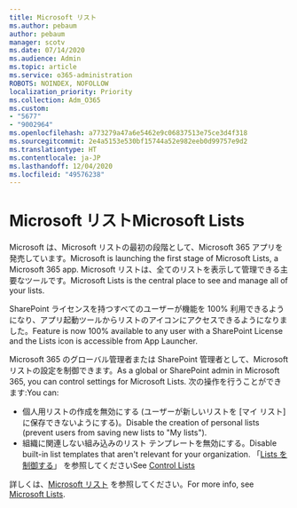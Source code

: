```yaml
---
title: Microsoft リスト
ms.author: pebaum
author: pebaum
manager: scotv
ms.date: 07/14/2020
ms.audience: Admin
ms.topic: article
ms.service: o365-administration
ROBOTS: NOINDEX, NOFOLLOW
localization_priority: Priority
ms.collection: Adm_O365
ms.custom:
- "5677"
- "9002964"
ms.openlocfilehash: a773279a47a6e5462e9c06837513e75ce3d4f318
ms.sourcegitcommit: 2e4a5153e530bf15744a52e982eeb0d99757e9d2
ms.translationtype: HT
ms.contentlocale: ja-JP
ms.lasthandoff: 12/04/2020
ms.locfileid: "49576238"
---
```

# <a name="microsoft-lists"></a><span data-ttu-id="e1c1b-102">Microsoft リスト</span><span class="sxs-lookup"><span data-stu-id="e1c1b-102">Microsoft Lists</span></span>

<span data-ttu-id="e1c1b-103">Microsoft は、Microsoft リストの最初の段階として、Microsoft 365 アプリを発売しています。</span><span class="sxs-lookup"><span data-stu-id="e1c1b-103">Microsoft is launching the first stage of Microsoft Lists, a Microsoft 365 app.</span></span> <span data-ttu-id="e1c1b-104">Microsoft リストは、全てのリストを表示して管理できる主要なツールです。</span><span class="sxs-lookup"><span data-stu-id="e1c1b-104">Microsoft Lists is the central place to see and manage all of your lists.</span></span>  
  
<span data-ttu-id="e1c1b-105">SharePoint ライセンスを持つすべてのユーザーが機能を 100% 利用できるようになり、アプリ起動ツールからリストのアイコンにアクセスできるようになりました。</span><span class="sxs-lookup"><span data-stu-id="e1c1b-105">Feature is now 100% available to any user with a SharePoint License and the Lists icon is accessible from App Launcher.</span></span>

<span data-ttu-id="e1c1b-106">Microsoft 365 のグローバル管理者または SharePoint 管理者として、Microsoft リストの設定を制御できます。</span><span class="sxs-lookup"><span data-stu-id="e1c1b-106">As a global or SharePoint admin in Microsoft 365, you can control settings for Microsoft Lists.</span></span> <span data-ttu-id="e1c1b-107">次の操作を行うことができます:</span><span class="sxs-lookup"><span data-stu-id="e1c1b-107">You can:</span></span>

- <span data-ttu-id="e1c1b-108">個人用リストの作成を無効にする (ユーザーが新しいリストを [マイ リスト] に保存できないようにする)。</span><span class="sxs-lookup"><span data-stu-id="e1c1b-108">Disable the creation of personal lists (prevent users from saving new lists to "My lists").</span></span>
- <span data-ttu-id="e1c1b-109">組織に関連しない組み込みのリスト テンプレートを無効にする。</span><span class="sxs-lookup"><span data-stu-id="e1c1b-109">Disable built-in list templates that aren't relevant for your organization.</span></span>
<span data-ttu-id="e1c1b-110">「[Lists を制御する](https://docs.microsoft.com/sharepoint/control-lists)」 を参照してください</span><span class="sxs-lookup"><span data-stu-id="e1c1b-110">See [Control Lists](https://docs.microsoft.com/sharepoint/control-lists)</span></span>

<span data-ttu-id="e1c1b-111">詳しくは、[Microsoft リスト](https://aka.ms/microsoftlists) を参照してください。</span><span class="sxs-lookup"><span data-stu-id="e1c1b-111">For more info, see [Microsoft Lists](https://aka.ms/microsoftlists).</span></span>
